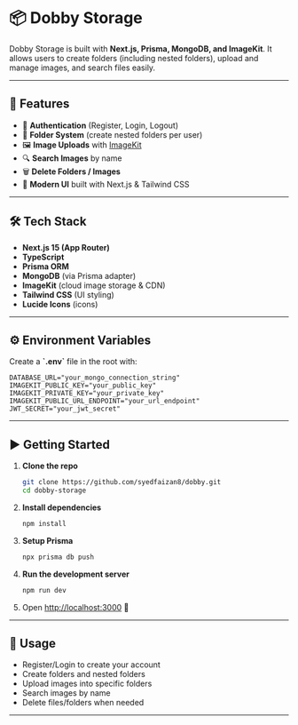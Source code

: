 # 📦 Dobby Storage

Dobby Storage is built with **Next.js, Prisma, MongoDB, and ImageKit**.
It allows users to create folders (including nested folders), upload and manage images, and search files easily.

---

## 🚀 Features

- 🔐 **Authentication** (Register, Login, Logout)
- 📁 **Folder System** (create nested folders per user)
- 🖼️ **Image Uploads** with [ImageKit](https://imagekit.io/)
- 🔍 **Search Images** by name
- 🗑️ **Delete Folders / Images**
- 🎨 **Modern UI** built with Next.js & Tailwind CSS

---

## 🛠️ Tech Stack

- **Next.js 15 (App Router)**
- **TypeScript**
- **Prisma ORM**
- **MongoDB** (via Prisma adapter)
- **ImageKit** (cloud image storage & CDN)
- **Tailwind CSS** (UI styling)
- **Lucide Icons** (icons)

---

## ⚙️ Environment Variables

Create a **\`.env\`** file in the root with:

```env
DATABASE_URL="your_mongo_connection_string"
IMAGEKIT_PUBLIC_KEY="your_public_key"
IMAGEKIT_PRIVATE_KEY="your_private_key"
IMAGEKIT_PUBLIC_URL_ENDPOINT="your_url_endpoint"
JWT_SECRET="your_jwt_secret"
```

---

## ▶️ Getting Started

1. **Clone the repo**

   ```bash
   git clone https://github.com/syedfaizan8/dobby.git
   cd dobby-storage
   ```

2. **Install dependencies**

   ```bash
   npm install
   ```

3. **Setup Prisma**

   ```bash
   npx prisma db push
   ```

4. **Run the development server**

   ```bash
   npm run dev
   ```

5. Open [http://localhost:3000](http://localhost:3000) 🚀

---

## 🔑 Usage

- Register/Login to create your account
- Create folders and nested folders
- Upload images into specific folders
- Search images by name
- Delete files/folders when needed

---
